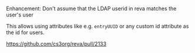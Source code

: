 Enhancement: Don't assume that the LDAP userid in reva matches the user's user

This allows using attributes like e.g. `entryUUID` or any custom id attribute
as the id for users.

https://github.com/cs3org/reva/pull/2133
